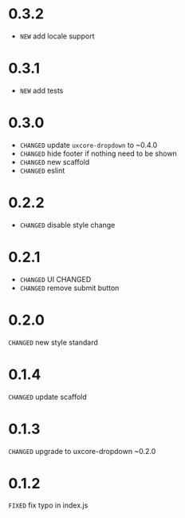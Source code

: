 # 0.3.2

* `NEW` add locale support 

# 0.3.1

* `NEW` add tests

# 0.3.0

* `CHANGED` update `uxcore-dropdown` to ~0.4.0
* `CHANGED` hide footer if nothing need to be shown
* `CHANGED` new scaffold
* `CHANGED` eslint

# 0.2.2

* `CHANGED` disable style change

# 0.2.1

* `CHANGED` UI CHANGED
* `CHANGED` remove submit button

# 0.2.0

`CHANGED` new style standard

# 0.1.4

`CHANGED` update scaffold

# 0.1.3

`CHANGED` upgrade to uxcore-dropdown ~0.2.0

# 0.1.2

`FIXED` fix typo in index.js
